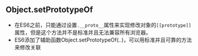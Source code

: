 ## Object.setPrototypeOf

- 在ES6之前，只能通过设置`.__proto__`属性来实现修改对象的`[[prototype]]`属性，但是这个方法并不是标准并且无法兼容所有浏览器。
- ES6添加了辅助函数Object.setPrototypeOf(..)，可以用标准并且可靠的方法来修改关联